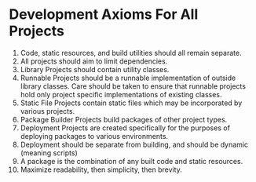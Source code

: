 # Development Axioms For All Projects

1. Code, static resources, and build utilities should all remain separate.
2. All projects should aim to limit dependencies.
3. Library Projects should contain utility classes.
4. Runnable Projects should be a runnable implementation of outside library classes.  Care should be taken to ensure that runnable projects hold only project specific implementations of existing classes.
5. Static File Projects contain static files which may be incorporated by various projects.
6. Package Builder Projects build packages of other project types.
7. Deployment Projects are created specifically for the purposes of deploying packages to various environments.
8. Deployment should be separate from building, and should be dynamic (meaning scripts)
9. A package is the combination of any built code and static resources.
10. Maximize readability, then simplicity, then brevity.

